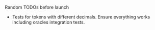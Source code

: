 Random TODOs before launch

- Tests for tokens with different decimals. Ensure everything works including oracles integration tests.